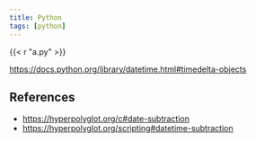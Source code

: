 ```yaml
---
title: Python
tags: [python]
---
```


{{< r "a.py" >}}

<https://docs.python.org/library/datetime.html#timedelta-objects>

## References

- <https://hyperpolyglot.org/c#date-subtraction>
- <https://hyperpolyglot.org/scripting#datetime-subtraction>
